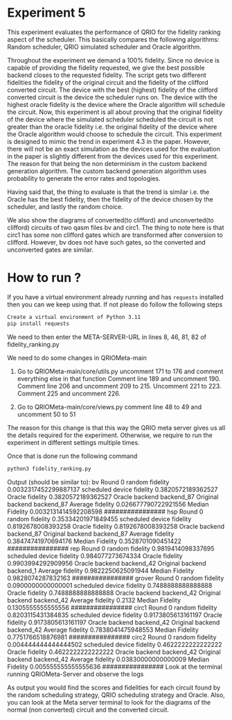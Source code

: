 # Experiment 5

This experiment evaluates the performance of QRIO for the fidelity ranking aspect of the scheduler. This basically compares the following algorithms: Random scheduler, QRIO simulated scheduler and Oracle algorithm.

Throughout the experiment we demand a 100% fidelity. Since no device is capable of providing the fidelity requested, we give the best possible backend closes to the requested fidelity. The script gets two different fidelities the fidelity of the original circuit and the fidelity of the clifford converted circuit. The device with the best (highest) fidelity of the clifford converted circuit is the device the scheduler runs on. The device with the highest oracle fidelity is the device where the Oracle algorithm will schedule the circuit. Now, this experiment is all about proving that the original fidelity of the device where the simulated scheduler scheduled the circuit is not greater than the oracle fidelity i.e. the original fidelity of the device where the Oracle algorithm would choose to schedule the circuit. This experiment is designed to mimic the trend in experiment 4.3 in the paper. However, there will not be an exact simulation as the devices used for the evaluation in the paper is slightly different from the devices used for this experiment. The reason for that being the non determinism in the custom backend generation algorithm. The custom backend generation algorithm uses probability to generate the error rates and topologies.

Having said that, the thing to evaluate is that the trend is similar i.e. the Oracle has the best fidelity, then the fidelity of the device chosen by the scheduler, and lastly the random choice.

We also show the diagrams of converted(to clifford) and unconverted(to clifford) circuits of two qasm files bv and circ1. The thing to note here is that circ1 has some non clifford gates which are transformed after conversion to clifford. However, bv does not have such gates, so the converted and unconverted gates are similar.

# How to run ?

If you have a virtual environment already running and has `requests` installed then you can we keep using that. If not please do follow the following steps

```bash
Create a virtual environment of Python 3.11
pip install requests
```

We need to then enter the META-SERVER-URL in lines 8, 46, 81, 82 of fidelity_ranking.py

We need to do some changes in QRIOMeta-main

1. Go to QRIOMeta-main/core/utils.py uncomment 171 to 176 and comment everything else in that function
   Comment line 189 and uncomment 190. Comment line 206 and uncomment 209 to 215. Uncomment 221 to 223. Comment 225 and uncomment 226.

2. Go to QRIOMeta-main/core/views.py comment line 48 to 49 and uncomment 50 to 51

The reason for this change is that this way the QRIO meta server gives us all the details required for the experiment. Otherwise, we require to run the experiment in different settings multiple times.

Once that is done run the following command

```bash
python3 fidelity_ranking.py
```

Output (should be similar to):
bv Round 0
random fidelity 0.0032317452299887137
scheduled device fidelity 0.3820572189362527
Oracle fidelity 0.3820572189362527
Oracle backend backend_87
Original backend backend_87
Average fidelity 0.026677790722921556
Median Fidelity 0.0032131414592208598
################
hsp Round 0
random fidelity 0.35334201971849455
scheduled device fidelity 0.8192678008393258
Oracle fidelity 0.8192678008393258
Oracle backend backend_87
Original backend backend_87
Average fidelity 0.38474741970694176
Median Fidelity 0.3528701090451422
################
rep Round 0
random fidelity 0.9819414098337695
scheduled device fidelity 0.984077273674334
Oracle fidelity 0.9903994292909956
Oracle backend backend_42
Original backend backend_1
Average fidelity 0.9822250625091944
Median Fidelity 0.9828074287832163
################
grover Round 0
random fidelity 0.0900000000000001
scheduled device fidelity 0.7488888888888888
Oracle fidelity 0.7488888888888888
Oracle backend backend_42
Original backend backend_42
Average fidelity 0.2132
Median Fidelity 0.1305555555555556
################
circ1 Round 0
random fidelity 0.8203115431384835
scheduled device fidelity 0.9173805613161197
Oracle fidelity 0.9173805613161197
Oracle backend backend_42
Original backend backend_42
Average fidelity 0.7838041475948553
Median Fidelity 0.7751766518876981
################
circ2 Round 0
random fidelity 0.004444444444444502
scheduled device fidelity 0.4622222222222222
Oracle fidelity 0.4622222222222222
Oracle backend backend_42
Original backend backend_42
Average fidelity 0.03830000000000009
Median Fidelity 0.005555555555555636
################
Look at the terminal running QRIOMeta-Server and observe the logs

As output you would find the scores and fidelities for each circuit found by the random scheduling strategy, QRIO scheduling strategy and Oracle. Also, you can look at the Meta server terminal to look for the diagrams of the normal (non converted) circuit and the converted circuit.
